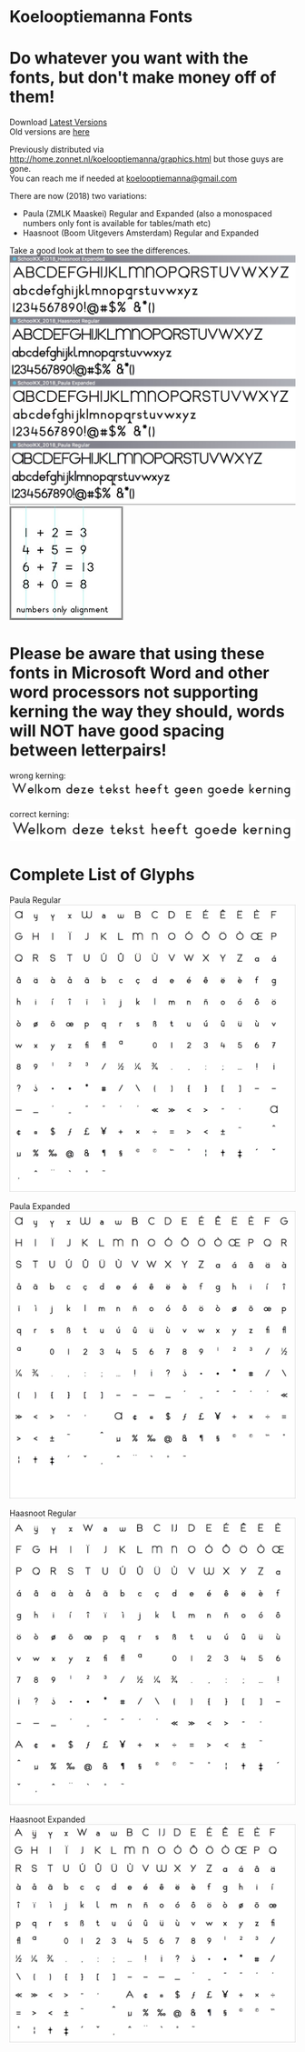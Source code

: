 # Koelooptiemanna Fonts
# Do whatever you want with the fonts, but don't make money off of them!

Download [Latest Versions](/Generated_Fonts/SchoolKX_2018.zip)  
Old versions are [here](/Generated_Fonts/Old/school.zip)  

Previously distributed via http://home.zonnet.nl/koelooptiemanna/graphics.html
but those guys are gone.  
You can reach me if needed at koelooptiemanna@gmail.com  

There are now (2018) two variations:
- Paula (ZMLK Maaskei) Regular and Expanded (also a monospaced numbers only font is available for tables/math etc)
- Haasnoot (Boom Uitgevers Amsterdam) Regular and Expanded

Take a good look at them to see the differences.
![screenshot_1](/images/overzicht.jpg?raw=true "overview")
![screenshot_1a](/images/nummers.jpg?raw=true "numbers")

# Please be aware that using these fonts in Microsoft Word and other word processors not supporting kerning the way they should, words will NOT have good spacing between letterpairs!
wrong kerning:
![screenshot_2](/images/fout.jpg?raw=true "Wrong Kerning (MS Word)")

correct kerning:
![screenshot_3](/images/goed.jpg?raw=true "Correct Kerning (Adobe Illustrator)")


# Complete List of Glyphs
Paula Regular
![screenshot_4](/images/paula_regular.jpg?raw=true "Paula Regular")

Paula Expanded
![screenshot_5](/images/paula_expanded.jpg?raw=true "Paula Expanded")

Haasnoot Regular
![screenshot_6](/images/haasnoot_regular.jpg?raw=true "Haasnoot Regular")

Haasnoot Expanded
![screenshot_7](/images/haasnoot_expanded.jpg?raw=true "Haasnoot Expanded")
